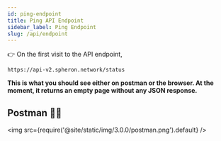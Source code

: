 ```yaml
---
id: ping-endpoint
title: Ping API Endpoint
sidebar_label: Ping Endpoint
slug: /api/endpoint
---
```


👉 On the first visit to the API endpoint,

```
https://api-v2.spheron.network/status
```

<strong>

This is what you should see either on postman or the browser.
At the moment, it returns an empty page without any JSON response.
</strong>

## Postman 🚀🚀

<img src={require('@site/static/img/3.0.0/postman.png').default} />
